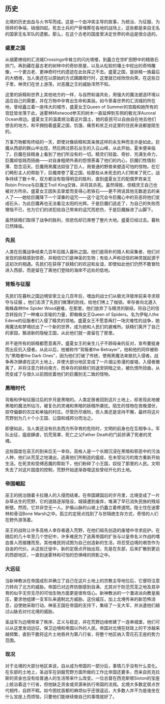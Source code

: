 ## 历史

北境的历史由血与火书写而成。这是一个由冲突主导的故事，为统治、为征服、为琐碎的争端，硝烟四起。死去士兵的尸骨埋葬在各地的战场上，这些都是来自无名的国家无名军队的遗骸。那么，在这个古老的国度里决定世界的命运是很合适的。

### 盛夏之国

从烟雾缭绕的汇流城Crossings中耸立的闪光塔楼，到矗立在空旷田野中的精致石拱门，再到藏在最古老的树林中的奇妙房屋，以及从松软的壤土中挖出的奇特雕像，一个更古老、更神奇时代的遗迹在此处挥之不去。盛夏之国，是妖精一族最后的大栖境，当人类还在以原始的方式蹒跚爬行时，这里就已经欣欣向荣。在这些日子里，神灵们在世上游荡，对恶魔之王的威胁浑然不知。

这里的妖精和世界上其他地方的一样，与自然和谐共处，用强大的魔法塑造环境以适应自己的需要，并在万物中孕育出生命和美丽。如今荼毒世界的汇流城的所在地，曾经矗立着一座伟大的城市，盛夏女王Queen
of
Summer的宫殿和她所有的宫廷皆坐落于此，迷雾林Mistwood参天的树木一直延伸到东侧的极光洋Auroral
Ocean岸边。盛夏女王的温柔统治着这片国土，她的臣民可以自由自在地去他们想去的地方。和平拥抱着盛夏之国，饥饿、痛苦和贫乏对这里的住民来说都是陌生的。

万事万物都有终结的一天，即使对像妖精和其亲族这样的永生种而言亦是如此。巨魔从西部的群山中出现，然后跨过原石丛生的入云山峰，从此开始，夏末便来临了。巨魔在妖精身上看到了他们所没有的一切。精灵们轻盈、奇妙、充满生命力，巨魔却低贱而扭曲——对自身粗陋外表的怨恨荼毒了他们的内心，巨魔们性情刻薄、怨念滔天。巨魔用黑魔法奴役了巨人，用普通的野兽来塑造可怕的怪物。在它们畸形主人的帮助下，巨魔席卷了夏之国，给那些从未死去的人们带来了死亡。战争持续了数十年，双方都没有取得明显的胜利，直到盛夏女王的配偶罗宾亲王Robin
Prince与巨魔王Troll
King交锋，并将其杀死。虽然得胜，但精灵王自己也被对方所杀。盛夏女王因失去挚爱而变得心若铁石——更不用说其他无数逝去的亲人了——她给巨魔降下一个深重的诅咒——这个诅咒会令巨魔心中的丑恶将他们变成石头，为此巨魔再也无法看见太阳的光辉。于是巨魔们逃走了，为自己的失败而懊恼不已，也为它们的进犯给自己带来的诅咒而悲伤，于是巨魔躲进了山脚下。

虽然妖精们取得了战争的胜利，但悲伤却已席卷了整片大地。盛夏已经过去。暮秋已然降临。

### 先民

人类在巨魔战争结束几百年后踏入暮秋之国。他们是简朴的猎人和采集者，他们对发现的妖精感到惊奇，并相信它们是神圣的生物；有些人声称旧信的神灵就起源于这初次的相遇。先民们在获得了妖精们的欢迎和友谊，即使如此他们仍然不敢冒险进入西部，而是留在了离他们登陆的海岸不远处的低地。

### 背叛与征服

先民们在暮秋之国边境安家立业几百年后，嗜血的战士们从极光洋彼岸前来寻求掠夺与征服
。他们击溃了先民们微薄的防线，给他们铐上了枷锁。幸存者向北遁入蜘蛛森林the
Spider
Wood避难，在那里，他们放弃了与精灵的联结，将自己的信念转投向了一种难以言喻的力量，即蜘蛛女王Queen
of Spiders。名为伊甸人the
Edene的征服者们入侵了精灵的领地。盛夏女王不愿意再打一场灾难性的战争，她用魔法和梦境纺出了一个新的世界，成为她和人民们的避难所。妖精们离开了自己的家园，飘进新的隐秘王国，从此他们就一直留在了那里。

并不是所有的妖精都愿意离开。盛夏女王的亲生儿子不顾母亲的反对，宣布要挺身而出反抗入侵者。从此以后，他被称作“背叛者the
Betrayer”，他和他的同伴被称为“黑暗者the Dark
Ones”，因为他们打破了传统，使用黑魔法来抵抗入侵者。战争再次肆虐在这片土地上，并使大部分地区变成了一片烟尘弥漫的废墟。入侵者撤离了，并将注意力转向南方，而幸存的妖精们则退至阴暗之处，被仇恨所扭曲，从而变成了与很久以前困扰着他们的巨魔别无二致的怪物。

### 黑暗时代

背叛和伊甸征服过后的岁月是黑暗的。人类定居者回到这片土地上，却发现此地被黑暗的魔法所玷污，被复仇的灵魂和黑暗的妖精所袭扰。陌生的怪物在夜晚潜伏，掠夺偏僻的农庄和单独的村庄。尽管历尽艰险，但人类还是坚持不懈，最终将这片荒野划为几十个小王国、公国和城邦分而治之。

即便如此，当人类还没有抗击西方所孕育的危险时，文明的前身也在互相争斗。军队出征，瘟疫肆虐，饥荒笼罩，死亡之父Father
Death的门前挤满了死者的灵魂。

这些国度在巫王的到来后无一幸存。高格人是一个长期沉浸在黑暗和邪恶中的污浊人种，他们从荒芜之地涌出，逃离他们所制造的瘟疫，在未受玷污的南方重新开始生活。在死灵和受缚恶魔的帮助下，他们粉碎了小王国，奴役了那里的人民。文明失去了对这片国度的控制，荒野开始逐渐吞噬这些曾经开化的土地。

### 帝国崛起

巫王的统治随着卡拉珊人的入侵而结束。在帝国建国后的岁月里，北境变成了一片杂草丛生的荒野，它的道路逐渐隐没，城镇遭到废弃，堆满了早已消失民族的残垣断壁。然而，它并非空无一人。护盾山脉的山坡上仍矗立着修道院。隐士住在迷雾林和骨沼Bone
Marsh之中。孤立的定居点找到了与世隔绝生存方式，奇怪的人们在野外游荡着。

巫王的战败让许多高格人幸存者遁入荒野，在他们祖先创造的废墟中寻求庇护。在随后的几十年至几个世纪中，许多难民为了逃离帝国的扩张与以皇帝名义作战的嗜血兽人而接踵而至。其他难民则试图为自己创造新的生活，将忍受边境的艰苦作为自由的代价。从这些迁徙中，新的定居点开始出现，先是在东部，后来扩散到更远的西部地区，一直到迷雾林和可怕的恐惧峰的阴影之中。

### 大远征

当新神教派在帝国成形并确立了自己在这片土地上的宗教主导地位后，它便将注意力转向了北方的威胁。帝国已对边界防御感到自满，尤其对于防范荒芜之地及其孕育的似乎无穷无尽的可怕生物方面更是很有信心。新神教派的一个激进派向教皇施压，要求他组建一支军队来遏制北方威胁。这份威压，加上北境传来的新恐怖消息，迫使她采取行动。神圣王国在帝国的支持下，集结了一支大军，并派遣他们越过山脉去对付北境的威胁。

圣战军为边境带来了秩序、正义与稳定，并在荒野边缘修建了一连串城堡，他们可以从这里发动远征，保卫边境和帝国以外的人民。帝国对北境在财政上的干涉越来越频繁，直到干脆将这片土地吞并为第八行省，将整个地区纳入雪花石王座的势力范围。

### 现况

对于北境的大部分地区来说，自从成为帝国的一部分后，事情几乎没有什么变化。在东部的土地上，圣战军在驯服荒野方面所做的工作比帝国还要多，而来自凯克拉斯的资金也没有给普通人的生活带来什么改变。一位总督在西克斯顿Sixton的宝座上统治着这个行省，但他缺乏资金或资源来执行帝国的法规。北境大多数定居点世代相传，自顾不暇。如今困扰首都的麻烦似乎还很遥远，大多数人并不为是谁坐在什么宝座上而烦恼，只要他们能继续做自己的事情就好了。
